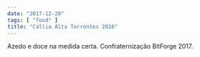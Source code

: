 ```yaml
---
date: "2017-12-20"
tags: [ "food" ]
title: "Callia Alta Torrontes 2016"
---
```

Azedo e doce na medida certa. Confraternização BitForge 2017.
